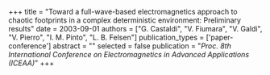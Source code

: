 +++
title = "Toward a full-wave-based electromagnetics approach to chaotic footprints in a complex deterministic environment: Preliminary results"
date = 2003-09-01
authors = ["G. Castaldi", "V. Fiumara", "V. Galdi", "V. Pierro", "I. M. Pinto", "L. B. Felsen"]
publication_types = ['paper-conference']
abstract = ""
selected = false
publication = "*Proc. 8th International Conference on Electromagnetics in Advanced Applications (ICEAA)*"
+++

